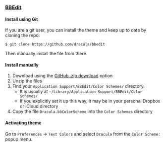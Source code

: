 ### [BBEdit](http://www.barebones.com/products/bbedit/)

#### Install using Git

If you are a git user, you can install the theme and keep up to date by cloning the repo:

    $ git clone https://github.com/dracula/bbedit

Then manually install the file from there.

#### Install manually

1.  Download using the [GitHub .zip download](https://github.com/dracula/bbedit/archive/master.zip) option
2.  Unzip the files
3.  Find your `Application Support/BBEdit/Color Schemes/` directory.
    *   It is usually at `~/Library/Application Support/BBEdit/Color Schemes/`
    *   If you explicitly set it up this way, it may be in your personal Dropbox or iCloud directory
4.  Copy the file `Dracula.bbColorScheme` into the `Color Schemes` directory

#### Activating theme

Go to `Preferences` -> `Text Colors` and select `Dracula` from the `Color Scheme:` popup menu.
